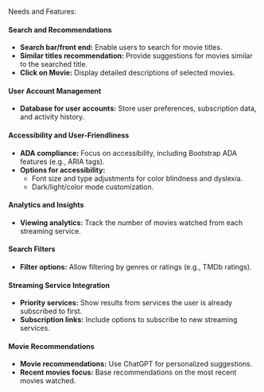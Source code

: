 Needs and Features:

#### **Search and Recommendations**

* **Search bar/front end:** Enable users to search for movie titles.  
* **Similar titles recommendation:** Provide suggestions for movies similar to the searched title.  
* **Click on Movie:** Display detailed descriptions of selected movies.

#### **User Account Management**

* **Database for user accounts:** Store user preferences, subscription data, and activity history.

#### **Accessibility and User-Friendliness**

* **ADA compliance:** Focus on accessibility, including Bootstrap ADA features (e.g., ARIA tags).  
* **Options for accessibility:**  
  * Font size and type adjustments for color blindness and dyslexia.  
  * Dark/light/color mode customization.

#### **Analytics and Insights**

* **Viewing analytics:** Track the number of movies watched from each streaming service.

#### **Search Filters**

* **Filter options:** Allow filtering by genres or ratings (e.g., TMDb ratings).

#### **Streaming Service Integration**

* **Priority services:** Show results from services the user is already subscribed to first.  
* **Subscription links:** Include options to subscribe to new streaming services.

#### **Movie Recommendations**

* **Movie recommendations:** Use ChatGPT for personalized suggestions.  
* **Recent movies focus:** Base recommendations on the most recent movies watched.

